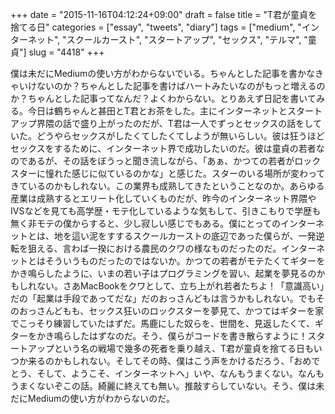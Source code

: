 +++
date = "2015-11-16T04:12:24+09:00"
draft = false
title = "T君が童貞を捨てる日"
categories = ["essay", "tweets", "diary"]
tags = ["medium", "インターネット", "スクールカースト", "スタートアップ", "セックス", "テルマ", "童貞"]
slug = "4418"
+++

僕は未だにMediumの使い方がわからないでいる。ちゃんとした記事を書かなきゃいけないのか？ちゃんとした記事を書けばハートみたいなのがもっと増えるのか？ちゃんとした記事ってなんだ？よくわからない。とりあえず日記を書いてみる。今日は鶴ちゃんと甚田とT君とお茶をした。主にインターネットとスタートアップ界隈の話で盛り上がったのだが、T君は一人でずっとセックスの話をしていた。どうやらセックスがしたくてしたくてしようが無いらしい。彼は狂うほどセックスをするために、インターネット界で成功したいのだ。彼は童貞の若者なのであるが、その話をぼうっと聞き流しながら、「あぁ、かつての若者がロックスターに憧れた感じに似ているのかな」と感じた。スターのいる場所が変わってきているのかもしれない。この業界も成熟してきたということなのか。あらゆる産業は成熟するとエリート化していくものだが、昨今のインターネット界隈やIVSなどを見ても高学歴・モテ化しているような気もして、引きこもりで学歴も無く非モテの僕からすると、少し寂しい感じでもある。僕にとってのインターネットとは、地を這い泥をすするスクールカーストの底辺であった僕らが、一発逆転を狙える、言わば一揆における農民のクワの様なものだったのだ。インターネットとはそういうものだったのではないか。かつての若者がモテたくてギターをかき鳴らしたように、いまの若い子はプログラミングを習い、起業を夢見るのかもしれない。さあMacBookをクワとして、立ち上がれ若者たちよ！「意識高い」だの「起業は手段であってだな」だのおっさんどもは言うかもしれない。でもそのおっさんどもも、セックス狂いのロックスターを夢見て、かつてはギターを家でこっそり練習していたはずだ。馬鹿にした奴らを、世間を、見返したくて、ギターをかき鳴らしたはずなのだ。そう、僕らがコードを書き散らすように！スタートアップという名の戦場で幾多の死者を乗り越え、T君が童貞を捨てる日もいつか来るのかもしれない。そしてその時、僕はこう声をかけるだろう、「おめでとう、そして、ようこそ、インターネットへ」いや、なんもうまくない。なんもうまくないぞこの話。綺麗に終えても無い。推敲すらしていない。そう、僕は未だにMediumの使い方がわからないのだ。
